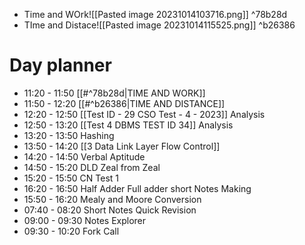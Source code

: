 - Time and WOrk![[Pasted image 20231014103716.png]] ^78b28d
- TIme and Distace![[Pasted image 20231014115525.png]] ^b26386
# Day planner

- 11:20 - 11:50 [[#^78b28d|TIME AND WORK]]
- 11:50 - 12:20 [[#^b26386|TIME AND DISTANCE]]
- 12:20 - 12:50 [[Test ID - 29 CSO Test - 4 - 2023]] Analysis
- 12:50 - 13:20 [[Test 4 DBMS TEST ID 34]] Analysis
- 13:20 - 13:50 Hashing
- 13:50 - 14:20 [[3 Data Link Layer Flow Control]]
- 14:20 - 14:50 Verbal Aptitude
- 14:50 - 15:20 DLD Zeal from Zeal
- 15:20 - 15:50 CN Test 1
- 16:20 - 16:50 Half Adder Full adder short Notes Making
- 15:50 - 16:20 Mealy and Moore Conversion
- 07:40 - 08:20 Short Notes Quick Revision
- 09:00 - 09:30 Notes Explorer
- 09:30 - 10:20 Fork Call